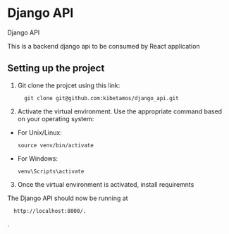 # Django API

Django API </br>

This is a backend django api to be consumed by React application</br>

## Setting up the project 

1. Git clone the projcet using this link:

         git clone git@github.com:kibetamos/django_api.git

   

3. Activate the virtual environment. Use the appropriate command based on your operating system:

- For Unix/Linux:
  ```
  source venv/bin/activate
  ```

- For Windows:
  ```
  venv\Scripts\activate
  ```

3. Once the virtual environment is activated, install requiremnts


The Django API should now be running at 

      http://localhost:8000/.
.

